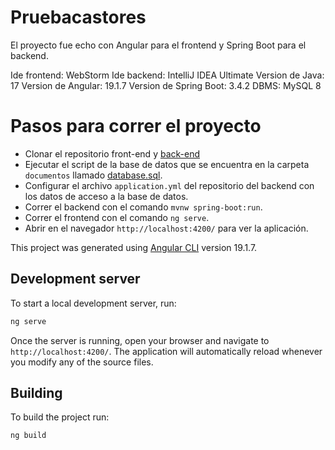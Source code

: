 # Pruebacastores

El proyecto fue echo con Angular para el frontend y Spring Boot para el backend.

Ide frontend: WebStorm
Ide backend: IntelliJ IDEA Ultimate
Version de Java: 17
Version de Angular: 19.1.7
Version de Spring Boot: 3.4.2
DBMS: MySQL 8

# Pasos para correr el proyecto
- Clonar el repositorio front-end y [back-end](https://github.com/)
- Ejecutar el script de la base de datos que se encuentra en la carpeta `documentos` llamado [database.sql](documentos/database.sql).
- Configurar el archivo `application.yml` del repositorio del backend con los datos de acceso a la base de datos.
- Correr el backend con el comando `mvnw spring-boot:run`.
- Correr el frontend con el comando `ng serve`.
- Abrir en el navegador `http://localhost:4200/` para ver la aplicación.


This project was generated using [Angular CLI](https://github.com/angular/angular-cli) version 19.1.7.

## Development server

To start a local development server, run:

```bash
ng serve
```

Once the server is running, open your browser and navigate to `http://localhost:4200/`. The application will automatically reload whenever you modify any of the source files.

## Building

To build the project run:

```bash
ng build
```
